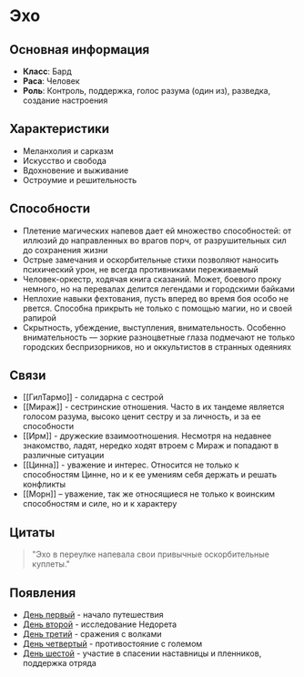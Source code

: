 # Эхо

## Основная информация
- **Класс**: Бард
- **Раса**: Человек
- **Роль**: Контроль, поддержка, голос разума (один из), разведка, создание настроения

## Характеристики
- Меланхолия и сарказм
- Искусство и свобода
- Вдохновение и выживание
- Остроумие и решительность

## Способности
- Плетение магических напевов дает ей множество способностей: от иллюзий до направленных во врагов порч, от разрушительных сил до сохранения жизни
- Острые замечания и оскорбительные стихи позволяют наносить психический урон, не всегда противниками переживаемый
- Человек-оркестр, ходячая книга сказаний. Может, боевого проку немного, но на перевалах делится легендами и городскими байками
- Неплохие навыки фехтования, пусть вперед во время боя особо не рвется. Способна прикрыть не только с помощью магии, но и своей рапирой
- Скрытность, убеждение, выступления, внимательность. Особенно внимательность — зоркие разноцветные глаза подмечают не только городских беспризорников, но и оккультистов в странных одеяниях

## Связи
- [[ГилТармо]] - солидарна с сестрой
- [[Мираж]] - сестринские отношения. Часто в их тандеме является голосом разума, высоко ценит сестру и за личность, и за ее способности
- [[Ирм]] - дружеские взаимоотношения. Несмотря на недавнее знакомство, ладят, нередко ходят втроем с Мираж и попадают в различные ситуации
- [[Цинна]] - уважение и интерес. Относится не только к способностям Цинне, но и к ее умениям себя держать и решать конфликты
- [[Морн]] – уважение, так же относящиеся не только к воинским способностям и силе, но и к характеру 

## Цитаты
> "Эхо в переулке напевала свои привычные оскорбительные куплеты."

## Появления
- [День первый](obsidian://open?vault=Project%20LUX&file=%D0%9E%D1%82%D1%87%D0%B5%D1%82%D1%8B%2F%D0%94%D0%B5%D0%BD%D1%8C%20%D0%BF%D0%B5%D1%80%D0%B2%D1%8B%D0%B9) - начало путешествия
- [День второй](obsidian://open?vault=Project%20LUX&file=%D0%9E%D1%82%D1%87%D0%B5%D1%82%D1%8B%2F%D0%94%D0%B5%D0%BD%D1%8C%20%D0%B2%D1%82%D0%BE%D1%80%D0%BE%D0%B9) - исследование Недорета
- [День третий](obsidian://open?vault=Project%20LUX&file=%D0%9E%D1%82%D1%87%D0%B5%D1%82%D1%8B%2F%D0%94%D0%B5%D0%BD%D1%8C%20%D1%82%D1%80%D0%B5%D1%82%D0%B8%D0%B9) - сражения с волками
- [День четвертый](obsidian://open?vault=Project%20LUX&file=%D0%9E%D1%82%D1%87%D0%B5%D1%82%D1%8B%2F%D0%94%D0%B5%D0%BD%D1%8C%20%D1%87%D0%B5%D1%82%D0%B2%D0%B5%D1%80%D1%8B%D0%B9) - противостояние с големом 
- [День шестой](obsidian://open?vault=Project%20LUX&file=%D0%9E%D1%82%D1%87%D0%B5%D1%82%D1%8B%2F%D0%94%D0%B5%D0%BD%D1%8C%20%D1%88%D0%B5%D1%81%D1%82%D0%BE%D0%B9) - участие в спасении наставницы и пленников, поддержка отряда

